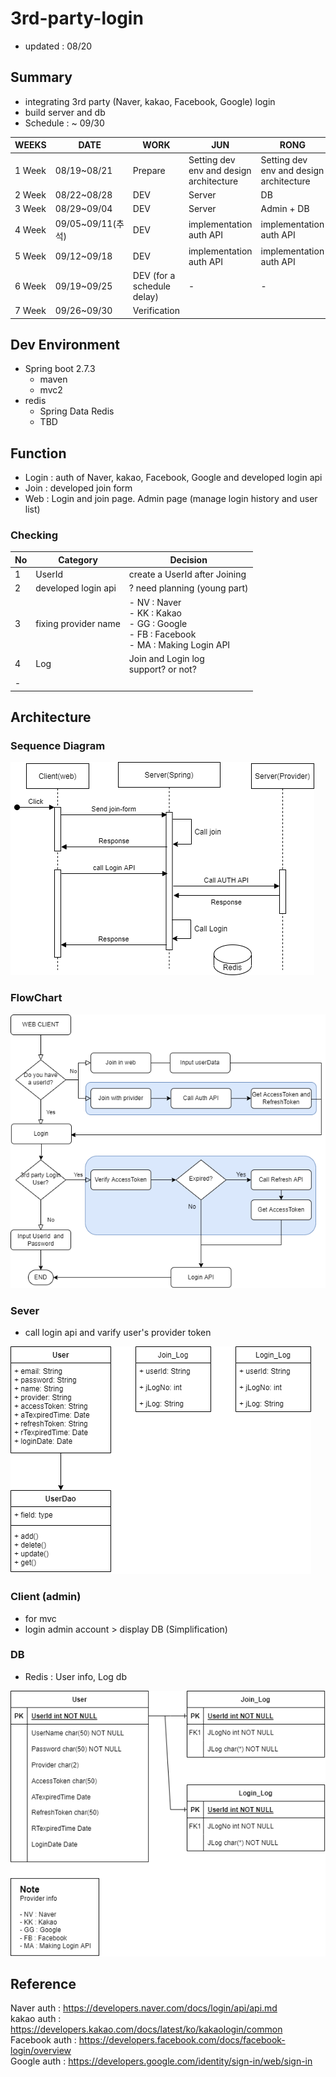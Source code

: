 # 3rd-party-login
- updated : 08/20

## Summary
- integrating 3rd party (Naver, kakao, Facebook, Google) login
- build server and db
- Schedule : ~ 09/30

|WEEKS|DATE|WORK|JUN|RONG|
|------|---|---|----|----|
|1 Week|08/19~08/21|Prepare | Setting dev env and design architecture| Setting dev env and design architecture |
|2 Week|08/22~08/28|DEV | Server | DB|
|3 Week|08/29~09/04|DEV | Server | Admin + DB |
|4 Week|09/05~09/11(추석)|DEV | implementation auth API|implementation auth API|
|5 Week|09/12~09/18|DEV|implementation auth API|implementation auth API|
|6 Week|09/19~09/25|DEV (for a schedule delay)| - | - |
|7 Week|09/26~09/30|Verification|||

## Dev Environment
- Spring boot 2.7.3
  - maven
  - mvc2
- redis
  - Spring Data Redis
  - TBD

## Function
- Login : auth of Naver, kakao, Facebook, Google and developed login api
- Join : developed join form
- Web : Login and join page.  Admin page (manage login history and user list)

### Checking
|No|Category|Decision|
|------|---|---|
|1|UserId| create a UserId after Joining|
|2|developed login api| ? need planning (young part)|
|3|fixing provider name |- NV : Naver <br>- KK : Kakao <br>- GG : Google <br>- FB : Facebook <br>- MA : Making Login API  <br>|
|4|Log| Join and Login log<br> support? or not? |
|-|||

## Architecture
### Sequence Diagram
![sequence_diagram](./Temp/sequenceDiagram.drawio.png)

### FlowChart
![Flowchart](./Temp/Flowchart.drawio.png)


### Sever
- call login api and varify user's provider token  

![class_Diagram](./Temp/ClassDiagram.drawio.png)

### Client (admin)
- for mvc
- login admin account > display DB (Simplification)



### DB
- Redis : User info, Log db

![ER_Diagram](./Temp/ER_diagram.drawio.png)


## Reference 
Naver auth : https://developers.naver.com/docs/login/api/api.md <br />
kakao auth : https://developers.kakao.com/docs/latest/ko/kakaologin/common <br />
Facebook auth : https://developers.facebook.com/docs/facebook-login/overview <br />
Google auth : https://developers.google.com/identity/sign-in/web/sign-in <br />
